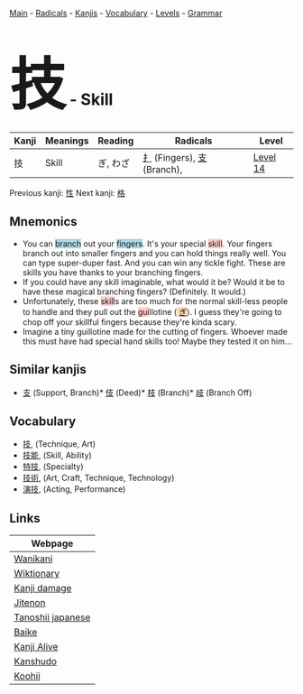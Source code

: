 <style> bigfont {font-size: 100px}</style>
[Main](../README.md) -
[Radicals](../radicals.md) -
[Kanjis](../kanjis.md) -
[Vocabulary](../vocabulary.md) -
[Levels](../levels.md) -
[Grammar](../grammar.md)
# <bigfont> 技</bigfont> - Skill 

| Kanji | Meanings | Reading | Radicals | Level |
| --- | --- | --- | --- | --- |
| 技 | Skill | ぎ, わざ | [扌](../radicals/扌.md) (Fingers), [支](../radicals/支.md) (Branch),  | [Level 14](../levels/wk_level14.md) |

Previous kanji: [性](性.md) Next kanji: [格](格.md) 

## Mnemonics
 * You can <span style="background-color:#ADD8E6"> branch</span> out your <span style="background-color:#ADD8E6"> fingers</span>. It's your special <span style="background-color:#ffcccb"> skill</span>. Your fingers branch out into smaller fingers and you can hold things really well. You can type super-duper fast. And you can win any tickle fight. These are skills you have thanks to your branching fingers.
* If you could have any skill imaginable, what would it be? Would it be to have these magical branching fingers? (Definitely. It would.)
* Unfortunately, these <span style="background-color:#ffcccb"> skill</span>s are too much for the normal skill-less people to handle and they pull out the <span style="background-color:#ffcccb"> gui</span>llotine (<span style="background-color:#fed8b1"> [ぎ](https://jisho.org/search/ぎ)</span>). I guess they're going to chop off your skillful fingers because they're kinda scary.
* Imagine a tiny guillotine made for the cutting of fingers. Whoever made this must have had special hand skills too! Maybe they tested it on him...


## Similar kanjis
 * [支](支.md) (Support, Branch)* [伎](伎.md) (Deed)* [枝](枝.md) (Branch)* [岐](岐.md) (Branch Off)


## Vocabulary
 * [技](../vocabulary/技.md), (Technique, Art)
* [技能](../vocabulary/技.md), (Skill, Ability)
* [特技](../vocabulary/技.md), (Specialty)
* [技術](../vocabulary/技.md), (Art, Craft, Technique, Technology)
* [演技](../vocabulary/技.md), (Acting, Performance)



## Links 

| Webpage |
| --- |
| [Wanikani          ](https://www.wanikani.com/kanji/技) |
| [Wiktionary        ](https://en.wiktionary.org/wiki/技) |
| [Kanji damage      ](http://www.kanjidamage.com/kanji/search?utf8=✓&q=技) |
| [Jitenon           ](https://jitenon.com/kanji/技) |
| [Tanoshii japanese ](https://www.tanoshiijapanese.com/dictionary/kanji.cfm?k=技) |
| [Baike             ](https://baike.baidu.com/item/技) |
| [Kanji Alive       ](https://app.kanjialive.com/技) |
| [Kanshudo          ](https://www.kanshudo.com/searchmn?q=技) |
| [Koohii            ](https://kanji.koohii.com/study/kanji/技) |
